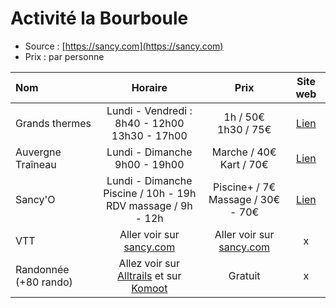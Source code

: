 # Activité la Bourboule

- Source : [https://sancy.com](https://sancy.com)
- Prix : par personne

| Nom | Horaire | Prix | Site web |
|:----|:-------:|:----:|:--------:|
| Grands thermes | Lundi - Vendredi :<br>8h40 - 12h00<br>13h30 - 17h00 | 1h / 50€<br>1h30 / 75€ | [Lien](https://grandsthermes-bourboule.com) |
| Auvergne Traîneau | Lundi - Dimanche<br>9h00 - 19h00 | Marche / 40€<br>Kart / 70€ | [Lien](https://auvergnetraineau.fr) |
| Sancy'O | Lundi - Dimanche<br>Piscine / 10h - 19h<br>RDV massage / 9h - 12h | Piscine+ / 7€<br>Massage / 30€ - 70€ | [Lien](https://piscine-labourboule.fr) |
| VTT | Aller voir sur [sancy.com](https://sancy.com) | Aller voir sur [sancy.com](https://sancy.com) | x |
| Randonnée (+80 rando) | Allez voir sur [Alltrails](https://www.alltrails.com/fr/france/puy-de-dome/la-bourboule) et sur [Komoot](https://www.komoot.com/fr-fr/guide/1200067/randonnees-autour-de-la-bourboule) | Gratuit | x |